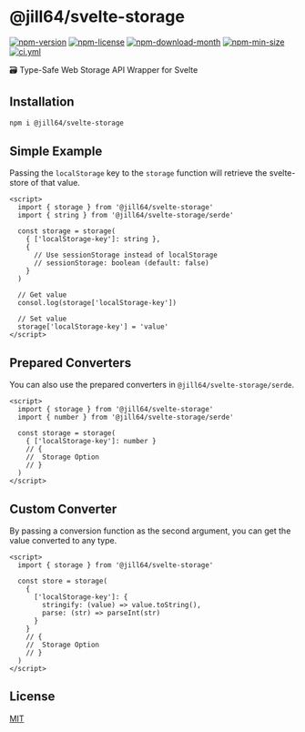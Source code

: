 <!----- BEGIN GHOST DOCS HEADER ----->

# @jill64/svelte-storage


<!----- BEGIN GHOST DOCS BADGES ----->
<a href="https://npmjs.com/package/@jill64/svelte-storage"><img src="https://img.shields.io/npm/v/@jill64/svelte-storage" alt="npm-version" /></a> <a href="https://npmjs.com/package/@jill64/svelte-storage"><img src="https://img.shields.io/npm/l/@jill64/svelte-storage" alt="npm-license" /></a> <a href="https://npmjs.com/package/@jill64/svelte-storage"><img src="https://img.shields.io/npm/dm/@jill64/svelte-storage" alt="npm-download-month" /></a> <a href="https://npmjs.com/package/@jill64/svelte-storage"><img src="https://img.shields.io/bundlephobia/min/@jill64/svelte-storage" alt="npm-min-size" /></a> <a href="https://github.com/jill64/svelte-storage/actions/workflows/ci.yml"><img src="https://github.com/jill64/svelte-storage/actions/workflows/ci.yml/badge.svg" alt="ci.yml" /></a>
<!----- END GHOST DOCS BADGES ----->


🗃️ Type-Safe Web Storage API Wrapper for Svelte

<!----- END GHOST DOCS HEADER ----->

## Installation

```sh
npm i @jill64/svelte-storage
```

## Simple Example

Passing the `localStorage` key to the `storage` function will retrieve the svelte-store of that value.

```svelte
<script>
  import { storage } from '@jill64/svelte-storage'
  import { string } from '@jill64/svelte-storage/serde'

  const storage = storage(
    { ['localStorage-key']: string },
    {
      // Use sessionStorage instead of localStorage
      // sessionStorage: boolean (default: false)
    }
  )

  // Get value
  consol.log(storage['localStorage-key'])

  // Set value
  storage['localStorage-key'] = 'value'
</script>
```

## Prepared Converters

You can also use the prepared converters in `@jill64/svelte-storage/serde`.

```svelte
<script>
  import { storage } from '@jill64/svelte-storage'
  import { number } from '@jill64/svelte-storage/serde'

  const storage = storage(
    { ['localStorage-key']: number }
    // {
    //  Storage Option
    // }
  )
</script>
```

## Custom Converter

By passing a conversion function as the second argument, you can get the value converted to any type.

```svelte
<script>
  import { storage } from '@jill64/svelte-storage'

  const store = storage(
    {
      ['localStorage-key']: {
        stringify: (value) => value.toString(),
        parse: (str) => parseInt(str)
      }
    }
    // {
    //  Storage Option
    // }
  )
</script>
```

<!----- BEGIN GHOST DOCS FOOTER ----->

## License

[MIT](LICENSE)

<!----- END GHOST DOCS FOOTER ----->
